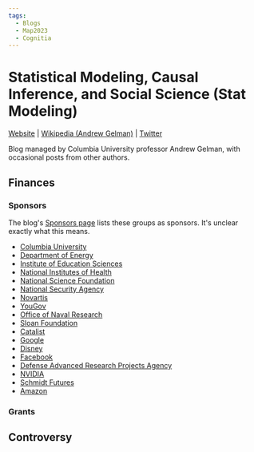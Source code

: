 ```yaml
---
tags:
  - Blogs
  - Map2023
  - Cognitia
---
```

# Statistical Modeling, Causal Inference, and Social Science (Stat Modeling)

[Website](https://statmodeling.stat.columbia.edu/) | [Wikipedia (Andrew Gelman)](https://en.wikipedia.org/wiki/Andrew_Gelman) |  [Twitter](https://twitter.com/StatModeling)

Blog managed by Columbia University professor Andrew Gelman, with occasional posts from other authors.

## Finances
### Sponsors

The blog's [Sponsors page](https://statmodeling.stat.columbia.edu/sponsors/) lists these groups as sponsors. It's unclear exactly what this means.

- [Columbia University](http://www.columbia.edu/)
- [Department of Energy](http://www.energy.gov/)
- [Institute of Education Sciences](http://ies.ed.gov/)
- [National Institutes of Health](http://www.nih.gov/)
- [National Science Foundation](http://www.nsf.gov/)
- [National Security Agency](http://www.nsa.gov/)
- [Novartis](http://www.novartis.com/)
- [YouGov](https://today.yougov.com/)
- [Office of Naval Research](http://www.onr.navy.mil)
- [Sloan Foundation](http://www.sloan.org)
- [Catalist](http://www.catalist.us)
- [Google](http://www.google.com)
- [Disney](http://www.disney.com)
- [Facebook](http://www.facebook.com)
- [Defense Advanced Research Projects Agency](http://www.darpa.mil)
- [NVIDIA](http://www.nvidia.com/page/home.html)
- [Schmidt Futures](https://schmidtfutures.com)
- [Amazon](https://www.amazon.com)
### Grants


## Controversy

